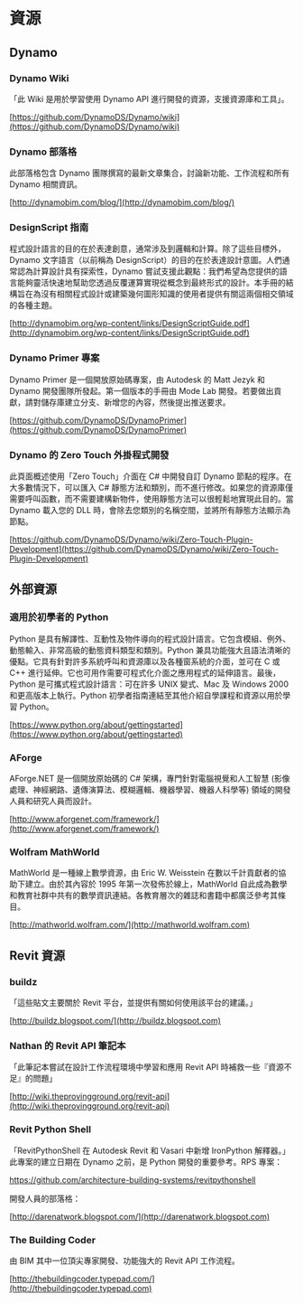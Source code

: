 # 資源

## **Dynamo**

### **Dynamo Wiki**

「此 Wiki 是用於學習使用 Dynamo API 進行開發的資源，支援資源庫和工具」。

[https://github.com/DynamoDS/Dynamo/wiki](https://github.com/DynamoDS/Dynamo/wiki)

### **Dynamo 部落格**

此部落格包含 Dynamo 團隊撰寫的最新文章集合，討論新功能、工作流程和所有 Dynamo 相關資訊。

[http://dynamobim.com/blog/](http://dynamobim.com/blog/)

### **DesignScript 指南**

程式設計語言的目的在於表達創意，通常涉及到邏輯和計算。除了這些目標外，Dynamo 文字語言（以前稱為 DesignScript）的目的在於表達設計意圖。人們通常認為計算設計具有探索性，Dynamo 嘗試支援此觀點：我們希望為您提供的語言能夠靈活快速地幫助您透過反覆運算實現從概念到最終形式的設計。本手冊的結構旨在為沒有相關程式設計或建築幾何圖形知識的使用者提供有關這兩個相交領域的各種主題。

[http://dynamobim.org/wp-content/links/DesignScriptGuide.pdf](http://dynamobim.org/wp-content/links/DesignScriptGuide.pdf)

### **Dynamo Primer 專案**

Dynamo Primer 是一個開放原始碼專案，由 Autodesk 的 Matt Jezyk 和 Dynamo 開發團隊所發起。第一個版本的手冊由 Mode Lab 開發。若要做出貢獻，請對儲存庫建立分支、新增您的內容，然後提出推送要求。

[https://github.com/DynamoDS/DynamoPrimer](https://github.com/DynamoDS/DynamoPrimer)

### **Dynamo 的 Zero Touch 外掛程式開發**

此頁面概述使用「Zero Touch」介面在 C# 中開發自訂 Dynamo 節點的程序。在大多數情況下，可以匯入 C# 靜態方法和類別，而不進行修改。如果您的資源庫僅需要呼叫函數，而不需要建構新物件，使用靜態方法可以很輕鬆地實現此目的。當 Dynamo 載入您的 DLL 時，會除去您類別的名稱空間，並將所有靜態方法顯示為節點。

[https://github.com/DynamoDS/Dynamo/wiki/Zero-Touch-Plugin-Development](https://github.com/DynamoDS/Dynamo/wiki/Zero-Touch-Plugin-Development)

## **外部資源**

### **適用於初學者的 Python**

Python 是具有解譯性、互動性及物件導向的程式設計語言。它包含模組、例外、動態輸入、非常高級的動態資料類型和類別。Python 兼具功能強大且語法清晰的優點。它具有針對許多系統呼叫和資源庫以及各種窗系統的介面，並可在 C 或 C++ 進行延伸。它也可用作需要可程式化介面之應用程式的延伸語言。最後，Python 是可攜式程式設計語言：可在許多 UNIX 變式、Mac 及 Windows 2000 和更高版本上執行。Python 初學者指南連結至其他介紹自學課程和資源以用於學習 Python。

[https://www.python.org/about/gettingstarted](https://www.python.org/about/gettingstarted)

### **AForge**

AForge.NET 是一個開放原始碼的 C# 架構，專門針對電腦視覺和人工智慧 (影像處理、神經網路、遺傳演算法、模糊邏輯、機器學習、機器人科學等) 領域的開發人員和研究人員而設計。

[http://www.aforgenet.com/framework/](http://www.aforgenet.com/framework/)

### **Wolfram MathWorld**

MathWorld 是一種線上數學資源，由 Eric W. Weisstein 在數以千計貢獻者的協助下建立。由於其內容於 1995 年第一次發佈於線上，MathWorld 自此成為數學和教育社群中共有的數學資訊連結。各教育層次的雜誌和書籍中都廣泛參考其條目。

[http://mathworld.wolfram.com/](http://mathworld.wolfram.com)

## Revit 資源

### **buildz**

「這些貼文主要關於 Revit 平台，並提供有關如何使用該平台的建議。」

[http://buildz.blogspot.com/](http://buildz.blogspot.com)

### **Nathan 的 Revit API 筆記本**

「此筆記本嘗試在設計工作流程環境中學習和應用 Revit API 時補救一些『資源不足』的問題」

[http://wiki.theprovingground.org/revit-api](http://wiki.theprovingground.org/revit-api)

### **Revit Python Shell**

「RevitPythonShell 在 Autodesk Revit 和 Vasari 中新增 IronPython 解釋器。」此專案的建立日期在 Dynamo 之前，是 Python 開發的重要參考。RPS 專案：

https://github.com/architecture-building-systems/revitpythonshell

開發人員的部落格：

[http://darenatwork.blogspot.com/](http://darenatwork.blogspot.com)

### **The Building Coder**

由 BIM 其中一位頂尖專家開發、功能強大的 Revit API 工作流程。

[http://thebuildingcoder.typepad.com/](http://thebuildingcoder.typepad.com)
